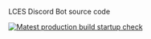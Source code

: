 
LCES Discord Bot source code

[![Matest production build startup check](https://github.com/LCFR-Development/lces-discord-bot/actions/workflows/Check-bot-run.yml/badge.svg)](https://github.com/LCFR-Development/lces-discord-bot/actions/workflows/Check-bot-run.yml)
